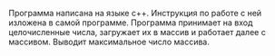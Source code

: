 Программа написана на языке c++. Инструкция по работе с ней изложена в самой
программе. Программа принимает на вход целочисленные числа, загружает их в массив и работает далее с массивом. Выводит максимальное число массива. 
